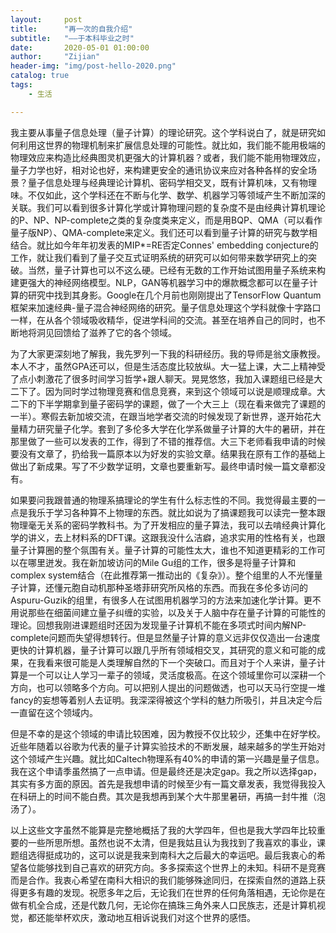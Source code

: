 ```yaml
---
layout:     post
title:      "再一次的自我介绍"
subtitle:	"——于本科毕业之时"
date:       2020-05-01 01:00:00
author:     "Zijian"
header-img: "img/post-hello-2020.png"
catalog: true
tags:
    - 生活

---
```


我主要从事量子信息处理（量子计算）的理论研究。这个学科说白了，就是研究如何利用这世界的物理机制来扩展信息处理的可能性。就比如，我们能不能用极端的物理效应来构造比经典图灵机更强大的计算机器？或者，我们能不能用物理效应，量子力学也好，相对论也好，来构建更安全的通讯协议来应对各种各样的安全场景？量子信息处理与经典理论计算机、密码学相交叉，既有计算机味，又有物理味。不仅如此，这个学科还在不断与化学、数学、机器学习等领域产生不断加深的关联。我们可以看到很多计算化学或计算物理问题的复杂度不是由经典计算机理论的P、NP、NP-complete之类的复杂度类来定义，而是用BQP、QMA（可以看作量子版NP）、QMA-complete来定义。我们还可以看到量子计算的研究与数学相结合。就比如今年年初发表的MIP*=RE否定Connes' embedding conjecture的工作，就让我们看到了量子交互式证明系统的研究可以如何带来数学研究上的突破。当然，量子计算也可以不这么硬。已经有无数的工作开始试图用量子系统来构建更强大的神经网络模型。NLP，GAN等机器学习中的爆款概念都可以在量子计算的研究中找到其身影。Google在几个月前也刚刚提出了TensorFlow Quantum框架来加速经典-量子混合神经网络的研究。量子信息处理这个学科就像十字路口一样，在从各个领域吸收精华，促进学科间的交流。甚至在培养自己的同时，也不断地将洞见回馈给了滋养了它的各个领域。

为了大家更深刻地了解我，我先罗列一下我的科研经历。我的导师是翁文康教授。本人不才，虽然GPA还可以，但是生活态度比较放纵。大一猛上课，大二上精神受了点小刺激花了很多时间学习哲学+跟人聊天。晃晃悠悠，我加入课题组已经是大二下了。因为同时学过物理竞赛和信息竞赛，来到这个领域可以说是顺理成章。大二下的下半学期拿到量子密码学的课题，做了一个大三上（现在看来做完了课题的一半）。寒假去新加坡交流，在跟当地学者交流的时候发现了新世界，遂开始花大量精力研究量子化学。套到了多伦多大学在化学系做量子计算的大牛的暑研，并在那里做了一些可以发表的工作，得到了不错的推荐信。大三下老师看我申请的时候要没有文章了，扔给我一篇原本以为好发的实验文章。结果我在原有工作的基础上做出了新成果。写了不少数学证明，文章也要重新写。最终申请时候一篇文章都没有。

如果要问我跟普通的物理系搞理论的学生有什么标志性的不同。我觉得最主要的一点是我乐于学习各种算不上物理的东西。就比如说为了搞课题我可以读完一整本跟物理毫无关系的密码学教科书。为了开发相应的量子算法，我可以去啃经典计算化学的讲义，去上材料系的DFT课。这跟我没什么洁癖，追求实用的性格有关，也跟量子计算圈的整个氛围有关。量子计算的可能性太大，谁也不知道更精彩的工作可以在哪里迸发。我在新加坡访问的Mile Gu组的工作，很多是将量子计算和complex system结合（在此推荐第一推动出的《复杂》）。整个组里的人不光懂量子计算，还懂元胞自动机那种圣塔菲研究所风格的东西。而我在多伦多访问的Aspuru-Guzik的组里，有很多人在试图用机器学习的方法来加速化学计算。更不用说那些在细菌间建立量子纠缠的实验，以及关于人脑中存在量子计算的可能性的理论。回想我刚进课题组时还因为发现量子计算机不能在多项式时间内解NP-complete问题而失望得想转行。但是显然量子计算的意义远非仅仅造出一台速度更快的计算机器，量子计算可以跟几乎所有领域相交叉，其研究的意义和可能的成果，在我看来很可能是人类理解自然的下一个突破口。而且对于个人来讲，量子计算是一个可以让人学习一辈子的领域，灵活度极高。在这个领域里你可以深耕一个方向，也可以领略多个方向。可以把别人提出的问题做透，也可以天马行空提一堆fancy的妄想等着别人去证明。我深深得被这个学科的魅力所吸引，并且决定今后一直留在这个领域内。

但是不幸的是这个领域的申请比较困难，因为教授不仅比较少，还集中在好学校。近些年随着以谷歌为代表的量子计算实验技术的不断发展，越来越多的学生开始对这个领域产生兴趣。就比如Caltech物理系有40%的申请的第一兴趣是量子信息。我在这个申请季虽然搞了一点申请。但是最终还是决定gap。我之所以选择gap，其实有多方面的原因。首先是我想申请的时候至少有一篇文章发表，我觉得我投入在科研上的时间不能白费。其次是我想再到某个大牛那里暑研，再搞一封牛推（泡汤了）。

以上这些文字虽然不能算是完整地概括了我的大学四年，但也是我大学四年比较重要的一些所思所想。虽然也说不太清，但是我姑且认为我找到了我喜欢的事业，课题组选得挺成功的，这可以说是我来到南科大之后最大的幸运吧。最后我衷心的希望各位能够找到自己喜欢的研究方向。多多探索这个世界上的未知。科研不是竞赛而是合作。我衷心希望在南科大相识的我们能够殊途同归，在探索自然的道路上获得更多有趣的发现。祝愿多年之后，无论我们在世界的任何角落相遇，无论你是在做有机全合成，还是代数几何，无论你在搞珠三角外来人口民族志，还是计算机视觉，都还能举杯欢庆，激动地互相诉说我们对这个世界的感悟。

